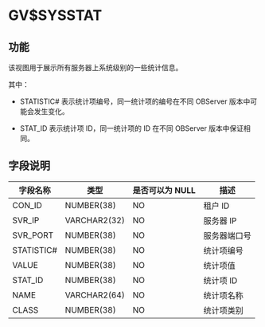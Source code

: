 GV$SYSSTAT 
===============================



**功能** 
---------------------------

该视图用于展示所有服务器上系统级别的一些统计信息。

其中：

* STATISTIC# 表示统计项编号，同一统计项的编号在不同 OBServer 版本中可能会发生变化。

  

* STAT_ID 表示统计项 ID，同一统计项的 ID 在不同 OBServer 版本中保证相同。

  




**字段说明** 
-----------------------------



|  **字段名称**  |    **类型**    | **是否可以为 NULL** | **描述** |
|------------|--------------|----------------|--------|
| CON_ID     | NUMBER(38)   | NO             | 租户 ID  |
| SVR_IP     | VARCHAR2(32) | NO             | 服务器 IP |
| SVR_PORT   | NUMBER(38)   | NO             | 服务器端口号 |
| STATISTIC# | NUMBER(38)   | NO             | 统计项编号  |
| VALUE      | NUMBER(38)   | NO             | 统计项值   |
| STAT_ID    | NUMBER(38)   | NO             | 统计项 ID |
| NAME       | VARCHAR2(64) | NO             | 统计项名称  |
| CLASS      | NUMBER(38)   | NO             | 统计项类别  |


